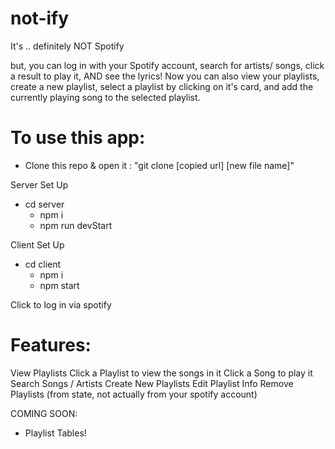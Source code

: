 # not-ify

It's .. definitely NOT Spotify

but, you can log in with your Spotify account, search for artists/ songs, click a result to play it, AND see the lyrics!
Now you can also view your playlists, create a new playlist, select a playlist by clicking on it's card, and add the currently playing song to the selected playlist.

# To use this app:

- Clone this repo & open it : "git clone [copied url] [new file name]"

Server Set Up

- cd server
  - npm i
  - npm run devStart

Client Set Up

- cd client
  - npm i
  - npm start

Click to log in via spotify

# Features:

View Playlists
Click a Playlist to view the songs in it
Click a Song to play it
Search Songs / Artists
Create New Playlists
Edit Playlist Info
Remove Playlists (from state, not actually from your spotify account)

COMING SOON:

- Playlist Tables!
